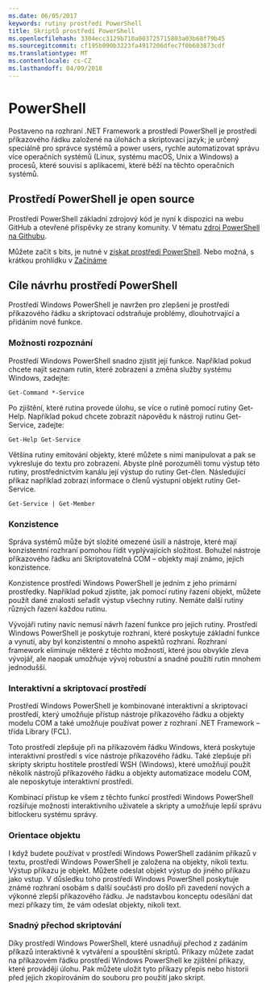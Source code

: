 ```yaml
---
ms.date: 06/05/2017
keywords: rutiny prostředí PowerShell
title: Skriptů prostředí PowerShell
ms.openlocfilehash: 3304ecc3129b710a003725715803a03b68f79b45
ms.sourcegitcommit: cf195b090b3223fa4917206dfec7f0b603873cdf
ms.translationtype: MT
ms.contentlocale: cs-CZ
ms.lasthandoff: 04/09/2018
---
```

# <a name="powershell"></a>PowerShell

Postaveno na rozhraní .NET Framework a prostředí PowerShell je prostředí příkazového řádku založené na úlohách a skriptovací jazyk; je určený speciálně pro správce systémů a power users, rychle automatizovat správu více operačních systémů (Linux, systému macOS, Unix a Windows) a procesů, které souvisí s aplikacemi, které běží na těchto operačních systémů.

## <a name="powershell-is-open-source"></a>Prostředí PowerShell je open source

Prostředí PowerShell základní zdrojový kód je nyní k dispozici na webu GitHub a otevřené příspěvky ze strany komunity. V tématu [zdroj PowerShell na Githubu](https://github.com/powershell/powershell).

Můžete začít s bits, je nutné v [získat prostředí PowerShell](https://github.com/PowerShell/PowerShell#get-powershell).
Nebo možná, s krátkou prohlídku v [Začínáme](https://github.com/PowerShell/PowerShell/blob/master/docs/learning-powershell)

## <a name="powershell-design-goals"></a>Cíle návrhu prostředí PowerShell
Prostředí Windows PowerShell je navržen pro zlepšení je prostředí příkazového řádku a skriptovací odstraňuje problémy, dlouhotrvající a přidáním nové funkce.

### <a name="discoverability"></a>Možnosti rozpoznání
Prostředí Windows PowerShell snadno zjistit její funkce. Například pokud chcete najít seznam rutin, které zobrazení a změna služby systému Windows, zadejte:

```
Get-Command *-Service
```

Po zjištění, které rutina provede úlohu, se více o rutině pomocí rutiny Get-Help. Například pokud chcete zobrazit nápovědu k nástroji rutinu Get-Service, zadejte:

```
Get-Help Get-Service
```
Většina rutiny emitování objekty, které můžete s nimi manipulovat a pak se vykresluje do textu pro zobrazení. Abyste plně porozuměli tomu výstup této rutiny, prostřednictvím kanálu její výstup do rutiny Get-člen. Následující příkaz například zobrazí informace o členů výstupní objekt rutiny Get-Service.

```
Get-Service | Get-Member
```

### <a name="consistency"></a>Konzistence
Správa systémů může být složité omezené úsilí a nástroje, které mají konzistentní rozhraní pomohou řídit vyplývajících složitost. Bohužel nástroje příkazového řádku ani Skriptovatelná COM – objekty mají známo, jejich konzistence.

Konzistence prostředí Windows PowerShell je jedním z jeho primární prostředky. Například pokud zjistíte, jak pomocí rutiny řazení objekt, můžete použít dané znalosti seřadit výstup všechny rutiny. Nemáte další rutiny různých řazení každou rutinu.

Vývojáři rutiny navíc nemusí návrh řazení funkce pro jejich rutiny. Prostředí Windows PowerShell je poskytuje rozhraní, které poskytuje základní funkce a vynutí, aby byl konzistentní o mnoho aspektů rozhraní. Rozhraní framework eliminuje některé z těchto možností, které jsou obvykle zleva vývojář, ale naopak umožňuje vývoj robustní a snadné použití rutin mnohem jednodušší.

### <a name="interactive-and-scripting-environments"></a>Interaktivní a skriptovací prostředí
Prostředí Windows PowerShell je kombinované interaktivní a skriptovací prostředí, který umožňuje přístup nástroje příkazového řádku a objekty modelu COM a také umožňuje používat power z rozhraní .NET Framework – třída Library (FCL).

Toto prostředí zlepšuje při na příkazovém řádku Windows, která poskytuje interaktivní prostředí s více nástroje příkazového řádku. Také zlepšuje při skripty skriptu hostitele prostředí WSH (Windows), které umožňují použít několik nástrojů příkazového řádku a objekty automatizace modelu COM, ale neposkytuje interaktivní prostředí.

Kombinací přístup ke všem z těchto funkcí prostředí Windows PowerShell rozšiřuje možnosti interaktivního uživatele a skripty a umožňuje lepší správu bitlockeru systému správy.

### <a name="object-orientation"></a>Orientace objektu
I když budete používat v prostředí Windows PowerShell zadáním příkazů v textu, prostředí Windows PowerShell je založena na objekty, nikoli textu. Výstup příkazu je objekt. Můžete odeslat objekt výstup do jiného příkazu jako vstup. V důsledku toho prostředí Windows PowerShell poskytuje známé rozhraní osobám s další součásti pro došlo při zavedení nových a výkonné zlepší příkazového řádku. Je nadstavbou konceptu odesílání dat mezi příkazy tím, že vám odeslat objekty, nikoli text.

### <a name="easy-transition-to-scripting"></a>Snadný přechod skriptování
Díky prostředí Windows PowerShell, které usnadňují přechod z zadáním příkazů interaktivně k vytváření a spouštění skriptů. Příkazy můžete zadat na příkazovém řádku prostředí Windows PowerShell ke zjištění příkazy, které provádějí úlohu. Pak můžete uložit tyto příkazy přepis nebo historii před jejich zkopírováním do souboru pro použití jako skript.